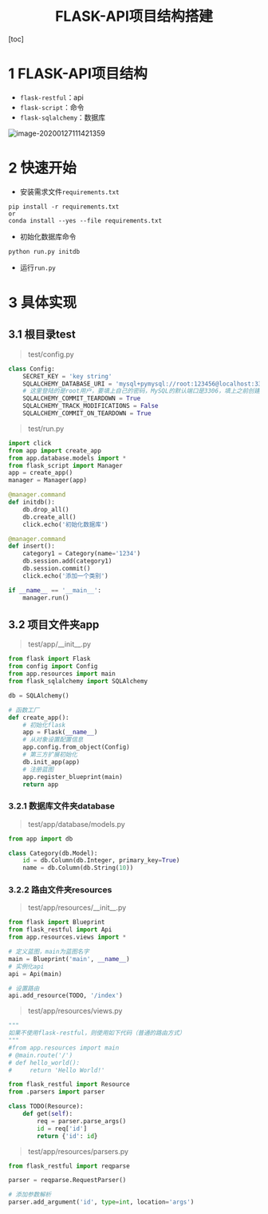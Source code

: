 <center>
    <h1>
        FLASK-API项目结构搭建
    </h1>
</center>

[toc]

# 1 FLASK-API项目结构

- `flask-restful`：api
- `flask-script`：命令
- `flask-sqlalchemy`：数据库

![image-20200127111421359](C:\Users\Administrator\AppData\Roaming\Typora\typora-user-images\image-20200127111421359.png)

# 2 快速开始

- 安装需求文件`requirements.txt`

```
pip install -r requirements.txt
or
conda install --yes --file requirements.txt
```

- 初始化数据库命令

```
python run.py initdb
```

- 运行`run.py`

# 3 具体实现

## 3.1 根目录test

> test/config.py

```python
class Config:
    SECRET_KEY = 'key string'
    SQLALCHEMY_DATABASE_URI = 'mysql+pymysql://root:123456@localhost:3306/test'
    # 这里登陆的是root用户，要填上自己的密码，MySQL的默认端口是3306，填上之前创建的数据库名 data_base
    SQLALCHEMY_COMMIT_TEARDOWN = True
    SQLALCHEMY_TRACK_MODIFICATIONS = False
    SQLALCHEMY_COMMIT_ON_TEARDOWN = True
```

> test/run.py

```python
import click
from app import create_app
from app.database.models import *
from flask_script import Manager
app = create_app()
manager = Manager(app)

@manager.command
def initdb():
    db.drop_all()
    db.create_all()
    click.echo('初始化数据库')

@manager.command
def insert():
    category1 = Category(name='1234')
    db.session.add(category1)
    db.session.commit()
    click.echo('添加一个类别')

if __name__ == '__main__':
    manager.run()
```

## 3.2 项目文件夹app

> test/app/\_\_init__.py

```python
from flask import Flask
from config import Config
from app.resources import main
from flask_sqlalchemy import SQLAlchemy

db = SQLAlchemy()

# 函数工厂
def create_app():
    # 初始化flask
    app = Flask(__name__)
    # 从对象设置配置信息
    app.config.from_object(Config)
    # 第三方扩展初始化
    db.init_app(app)
    # 注册蓝图
    app.register_blueprint(main)
    return app
```

### 3.2.1 数据库文件夹database

> test/app/database/models.py

```python
from app import db

class Category(db.Model):
    id = db.Column(db.Integer, primary_key=True)
    name = db.Column(db.String(10))
```

### 3.2.2 路由文件夹resources

> test/app/resources/_\_init__.py

```python
from flask import Blueprint
from flask_restful import Api
from app.resources.views import *

# 定义蓝图，main为蓝图名字
main = Blueprint('main', __name__)
# 实例化api
api = Api(main)

# 设置路由
api.add_resource(TODO, '/index')
```

> test/app/resources/views.py

```python
"""
如果不使用flask-restful，则使用如下代码（普通的路由方式）
"""
#from app.resources import main
# @main.route('/')
# def hello_world():
#     return 'Hello World!'

from flask_restful import Resource
from .parsers import parser

class TODO(Resource):
    def get(self):
        req = parser.parse_args()
        id = req['id']
        return {'id': id}
```

> test/app/resources/parsers.py

```python
from flask_restful import reqparse

parser = reqparse.RequestParser()

# 添加参数解析
parser.add_argument('id', type=int, location='args')

```

